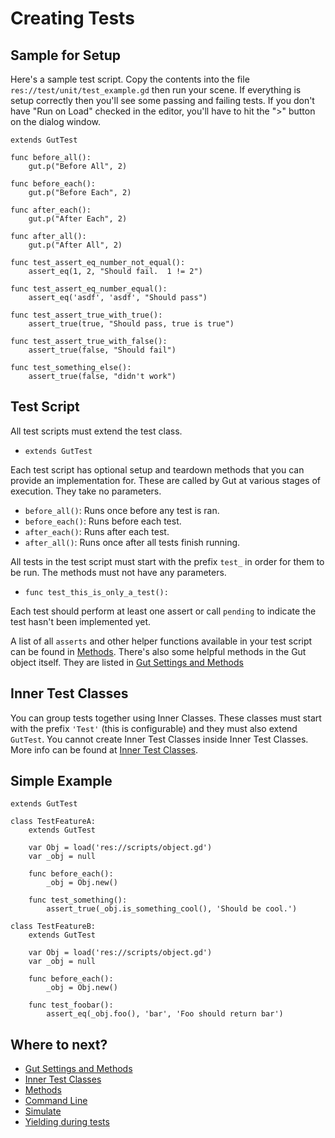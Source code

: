 
# Creating Tests

## Sample for Setup
Here's a sample test script.  Copy the contents into the file `res://test/unit/test_example.gd` then run your scene.  If everything is setup correctly then you'll see some passing and failing tests.  If you don't have "Run on Load" checked in the editor, you'll have to hit the ">" button on the dialog window.

``` gdscript
extends GutTest

func before_all():
	gut.p("Before All", 2)

func before_each():
	gut.p("Before Each", 2)

func after_each():
	gut.p("After Each", 2)

func after_all():
	gut.p("After All", 2)

func test_assert_eq_number_not_equal():
	assert_eq(1, 2, "Should fail.  1 != 2")

func test_assert_eq_number_equal():
	assert_eq('asdf', 'asdf', "Should pass")

func test_assert_true_with_true():
	assert_true(true, "Should pass, true is true")

func test_assert_true_with_false():
	assert_true(false, "Should fail")

func test_something_else():
	assert_true(false, "didn't work")
```

## Test Script
All test scripts must extend the test class.
* `extends GutTest`

Each test script has optional setup and teardown methods that you can provide an implementation for.  These are called by Gut at various stages of execution.  They take no parameters.
 * `before_all()`:  Runs once before any test is ran.
 * `before_each()`:  Runs before each test.
 * `after_each()`:  Runs after each test.
 * `after_all()`:  Runs once after all tests finish running.

All tests in the test script must start with the prefix `test_` in order for them to be run.  The methods must not have any parameters.
* `func test_this_is_only_a_test():`

Each test should perform at least one assert or call `pending` to indicate the test hasn't been implemented yet.

A list of all `asserts` and other helper functions available in your test script can be found in [Methods](Asserts-And-Methods).  There's also some helpful methods in the Gut object itself.  They are listed in [Gut Settings and Methods](Gut-Settings-And-Methods)

## Inner Test Classes
You can group tests together using Inner Classes. These classes must start with the prefix `'Test'` (this is configurable) and they must also extend `GutTest`.  You cannot create Inner Test Classes inside Inner Test Classes.  More info can be found at [Inner Test Classes](Inner-Test-Classes).

## Simple Example
```
extends GutTest

class TestFeatureA:
	extends GutTest

	var Obj = load('res://scripts/object.gd')
	var _obj = null

	func before_each():
		_obj = Obj.new()

	func test_something():
		assert_true(_obj.is_something_cool(), 'Should be cool.')

class TestFeatureB:
	extends GutTest

	var Obj = load('res://scripts/object.gd')
	var _obj = null

	func before_each():
		_obj = Obj.new()

	func test_foobar():
		assert_eq(_obj.foo(), 'bar', 'Foo should return bar')
```
## Where to next?
* [Gut Settings and Methods](https://github.com/bitwes/Gut/wiki/Gut-Settings-And-Methods)
* [Inner Test Classes](https://github.com/bitwes/Gut/wiki/Inner-Test-Classes)
* [Methods](https://github.com/bitwes/Gut/wiki/Methods)
* [Command Line](https://github.com/bitwes/Gut/wiki/Command-Line)
* [Simulate](https://github.com/bitwes/Gut/wiki/Simulate)
* [Yielding during tests](https://github.com/bitwes/Gut/wiki/Yielding)